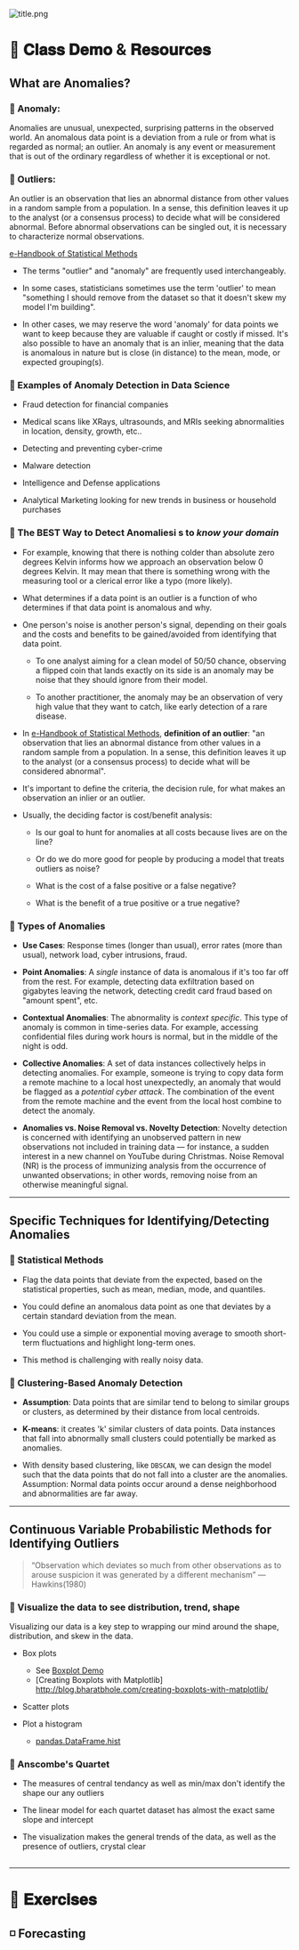 ![title.png](title.png)


# 🤖 𝐂𝐥𝐚𝐬𝐬 𝐃𝐞𝐦𝐨 & 𝐑𝐞𝐬𝐨𝐮𝐫𝐜𝐞𝐬

## What are Anomalies?
### 🔹 Anomaly:

Anomalies are unusual, unexpected, surprising patterns in the observed world. An anomalous data point is a deviation from a rule or from what is regarded as normal; an outlier. An anomaly is any event or measurement that is out of the ordinary regardless of whether it is exceptional or not.

### 🔹 Outliers:
An outlier is an observation that lies an abnormal distance from other values in a random sample from a population. In a sense, this definition leaves it up to the analyst (or a consensus process) to decide what will be considered abnormal. Before abnormal observations can be singled out, it is necessary to characterize normal observations.

[e-Handbook of Statistical Methods](https://www.itl.nist.gov/div898/handbook/prc/section1/prc16.htm)

- The terms "outlier" and "anomaly" are frequently used interchangeably.

- In some cases, statisticians sometimes use the term 'outlier' to mean "something I should remove from the dataset so that it doesn't skew my model I'm building".

- In other cases, we may reserve the word 'anomaly' for data points we want to keep because they are valuable if caught or costly if missed. It's also possible to have an anomaly that is an inlier, meaning that the data is anomalous in nature but is close (in distance) to the mean, mode, or expected grouping(s).

### 🔹 Examples of Anomaly Detection in Data Science
- Fraud detection for financial companies

- Medical scans like XRays, ultrasounds, and MRIs seeking abnormalities in location, density, growth, etc..

- Detecting and preventing cyber-crime

- Malware detection

- Intelligence and Defense applications

- Analytical Marketing looking for new trends in business or household purchases

### 🔹 The BEST Way to Detect Anomaliesi s to *know your domain*
- For example, knowing that there is nothing colder than absolute zero degrees Kelvin informs how we approach an observation below 0 degrees Kelvin. It may mean that there is something wrong with the measuring tool or a clerical error like a typo (more likely).

- What determines if a data point is an outlier is a function of who determines if that data point is anomalous and why.

- One person's noise is another person's signal, depending on their goals and the costs and benefits to be gained/avoided from identifying that data point.
   
    - To one analyst aiming for a clean model of 50/50 chance, observing a flipped coin that lands exactly on its side is an anomaly may be noise that they should ignore from their model.

    - To another practitioner, the anomaly may be an observation of very high value that they want to catch, like early detection of a rare disease.

- In [e-Handbook of Statistical Methods](https://www.itl.nist.gov/div898/handbook/prc/section1/prc16.htm), **definition of an outlier**:  "an observation that lies an abnormal distance from other values in a random sample from a population. In a sense, this definition leaves it up to the analyst (or a consensus process) to decide what will be considered abnormal".

- It's important to define the criteria, the decision rule, for what makes an observation an inlier or an outlier.

- Usually, the deciding factor is cost/benefit analysis:
    - Is our goal to hunt for anomalies at all costs because lives are on the line?
    
    - Or do we do more good for people by producing a model that treats outliers as noise?
    
    - What is the cost of a false positive or a false negative?
    
    - What is the benefit of a true positive or a true negative?

### 🔹 Types of Anomalies
- **Use Cases**: Response times (longer than usual), error rates (more than usual), network load, cyber intrusions, fraud.

- **Point Anomalies**: A *single* instance of data is anomalous if it's too far off from the rest. For example, detecting data exfiltration based on gigabytes leaving the network, detecting credit card fraud based on "amount spent", etc.

- **Contextual Anomalies**: The abnormality is *context specific*. This type of anomaly is common in time-series data. For example, accessing confidential files during work hours is normal, but in the middle of the night is odd.

- **Collective Anomalies**: A set of data instances collectively helps in detecting anomalies. For example, someone is trying to copy data form a remote machine to a local host unexpectedly, an anomaly that would be flagged as a *potential cyber attack*. The combination of the event from the remote machine and the event from the local host combine to detect the anomaly.

- **Anomalies vs. Noise Removal vs. Novelty Detection**: Novelty detection is concerned with identifying an unobserved pattern in new observations not included in training data — for instance, a sudden interest in a new channel on YouTube during Christmas. Noise Removal (NR) is the process of immunizing analysis from the occurrence of unwanted observations; in other words, removing noise from an otherwise meaningful signal.

***
## Specific Techniques for Identifying/Detecting Anomalies
### 🔹 Statistical Methods
- Flag the data points that deviate from the expected, based on the statistical properties, such as mean, median, mode, and quantiles.

- You could define an anomalous data point as one that deviates by a certain standard deviation from the mean.

- You could use a simple or exponential moving average to smooth short-term fluctuations and highlight long-term ones.

- This method is challenging with really noisy data.

### 🔹 Clustering-Based Anomaly Detection
- **Assumption**: Data points that are similar tend to belong to similar groups or clusters, as determined by their distance from local centroids.

- **K-means**: it creates 'k' similar clusters of data points. Data instances that fall into abnormally small clusters could potentially be marked as anomalies.

- With density based clustering, like `DBSCAN`, we can design the model such that the data points that do not fall into a cluster are the anomalies. Assumption: Normal data points occur around a dense neighborhood and abnormalities are far away.

***
## Continuous Variable Probabilistic Methods for Identifying Outliers
> “Observation which deviates so much from other observations as to arouse suspicion it was generated by a different mechanism” — Hawkins(1980)

### 🔹 Visualize the data to see distribution, trend, shape
Visualizing our data is a key step to wrapping our mind around the shape, distribution, and skew in the data.

- Box plots
    - See [Boxplot Demo](https://matplotlib.org/3.1.1/gallery/pyplots/boxplot_demo_pyplot.html#sphx-glr-gallery-pyplots-boxplot-demo-pyplot-py)
    - [Creating Boxplots with Matplotlib] http://blog.bharatbhole.com/creating-boxplots-with-matplotlib/

- Scatter plots

- Plot a histogram
    - [pandas.DataFrame.hist](https://pandas.pydata.org/pandas-docs/stable/reference/api/pandas.DataFrame.hist.html)

### 🔹 Anscombe's Quartet

- The measures of central tendancy as well as min/max don't identify the shape our any outliers

- The linear model for each quartet dataset has almost the exact same slope and intercept

- The visualization makes the general trends of the data, as well as the presence of outliers, crystal clear

## 



***
# 🤖 𝐄𝐱𝐞𝐫𝐜𝐢𝐬𝐞𝐬


## ◽ Forecasting
